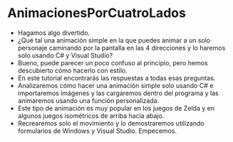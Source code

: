 # AnimacionesPorCuatroLados

- Hagamos algo divertido.
- ¿Qué tal una animación simple en la que puedes animar a un solo personaje caminando por la pantalla en las 4 direcciones y lo haremos solo usando C# y Visual Studio?
- Bueno, puede parecer un poco confuso al principio, pero hemos descubierto cómo hacerlo con estilo.
- En este tutorial encontrarás las respuestas a todas esas preguntas.
- Analizaremos cómo hacer una animación simple solo usando C# e importaremos imágenes y las cargaremos dentro del programa y las animaremos usando una función personalizada.
- Este tipo de animación es muy popular en los juegos de Zelda y en algunos juegos isométricos de arriba hacia abajo.
- Recrearemos solo el movimiento y lo demostraremos utilizando formularios de Windows y Visual Studio.
Empecemos.
